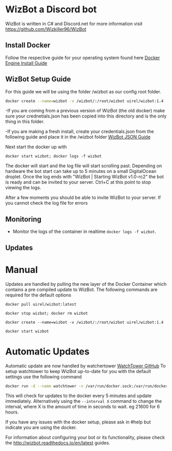 # WizBot a Discord bot
WizBot is written in C# and Discord.net for more information visit <https://github.com/Wizkiller96/WizBot>

## Install Docker
Follow the respective guide for your operating system found here [Docker Engine Install Guide](https://docs.docker.com/engine/installation/)

## WizBot Setup Guide
For this guide we will be using the folder /wizbot as our config root folder.

```bash
docker create --name=wizbot -v /wizbot/:/root/wizbot uirel/wizbot:1.4
```
-If you are coming from a previous version of WizBot (the old docker) make sure your crednetials.json has been copied into this directory and is the only thing in this folder.

-If you are making a fresh install, create your credentials.json from the following guide and place it in the /wizbot folder [WizBot JSON Guide](http://wizbot.readthedocs.io/en/latest/JSON%20Explanations/)

Next start the docker up with

`docker start wizbot; docker logs -f wizbot`

The docker will start and the log file will start scrolling past. Depending on hardware the bot start can take up to 5 minutes on a small DigitalOcean droplet.
Once the log ends with "WizBot | Starting WizBot v1.0-rc2" the bot is ready and can be invited to your server. Ctrl+C at this point to stop viewing the logs.

After a few moments you should be able to invite WizBot to your server. If you cannot check the log file for errors

## Monitoring

* Monitor the logs of the container in realtime `docker logs -f wizbot`.

## Updates

# Manual
Updates are handled by pulling the new layer of the Docker Container which contains a pre compiled update to WizBot.
The following commands are required for the default options

`docker pull uirel/wizbot:latest`

`docker stop wizbot; docker rm wizbot`

`docker create --name=wizbot -v /wizbot/:/root/wizbot uirel/wizbot:1.4`

`docker start wizbot`


# Automatic Updates
Automatic update are now handled by watchertower [WatchTower GitHub](https://github.com/CenturyLinkLabs/watchtower)
To setup watchtower to keep WizBot up-to-date for you with the default settings use the following command

```bash
docker run -d --name watchtower -v /var/run/docker.sock:/var/run/docker.sock centurylink/watchtower --cleanup wizbot
```

This will check for updates to the docker every 5 minutes and update immediately. Alternatively using the `--interval X` command to change the interval, where X is the amount of time in seconds to wait. eg 21600 for 6 hours.


If you have any issues with the docker setup, please ask in #help but indicate you are using the docker.

For information about configuring your bot or its functionality, please check the <http://wizbot.readthedocs.io/en/latest> guides.
